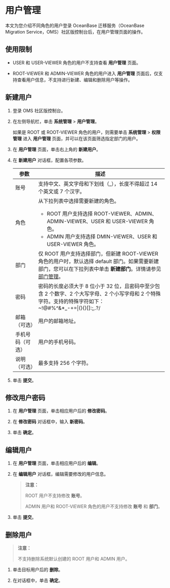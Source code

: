 # 用户管理

本文为您介绍不同角色的用户登录 OceanBase 迁移服务（OceanBase Migration Service，OMS）社区版控制台后，在用户管理页面的操作。

## 使用限制

* USER 和 USER-VIEWER 角色的用户不支持查看 **用户管理** 页面。

* ROOT-VIEWER 和 ADMIN-VIEWER 角色的用户进入 **用户管理** 页面后，仅支持查看用户信息，不支持进行新建、编辑和删除用户等操作。

## 新建用户

1. 登录 OMS 社区版控制台。

2. 在左侧导航栏，单击 **系统管理** \> **用户管理**。

   如果是 ROOT 或 ROOT-VIEWER 角色的用户，则需要单击 **系统管理** \> **权限管理** 进入 **用户管理** 页面，并可以在该页面筛选指定部门的用户。

3. 在 **用户管理** 页面，单击右上角的 **新建用户**。

4. 在 **新建用户** 对话框，配置各项参数。

   |  参数  |                                    描述                                    |
   |------|--------------------------------------------------------------------------|
   | 账号   | 支持中文、英文字母和下划线（_），长度不得超过 14 个英文或 7 个汉字。                                   |
   | 角色   | 从下拉列表中选择需要新建的角色。<ul><li>ROOT 用户支持选择 ROOT-VIEWER、ADMIN、ADMIN-VIEWER、USER 和 USER-VIEWER 角色。 <li>ADMIN 用户支持选择 DMIN-VIEWER、USER 和 USER-VIEWER 角色。</ul>                                        |
   | 部门  |  仅 ROOT 用户支持选择部门，但新建 ROOT-VIEWER 角色的用户时，默认选择 default 部门。如果需要新建部门，您可以在下拉列表中单击 **新建部门**。详情请参见 [部门管理](../1.permission-management/3.department-management.md)。 |
   | 密码   | 密码的长度必须大于 8 位小于 32 位，且密码中至少包含 2 个数字、2 个大写字母、2 个小写字母和 2 个特殊字符。支持的特殊字符如下：<br> ~!@#%^&*_-+=\|(){}[]:;,.?/|
   | 邮箱（可选）   | 用户的邮箱地址。                                       |
   | 手机号码（可选） | 用户的手机号码。                               |
   | 说明（可选）   | 最多支持 256 个字符。                    |

5. 单击 **提交**。

## 修改用户密码

1. 在 **用户管理** 页面，单击相应用户后的 **修改密码**。

2. 在 **修改密码** 对话框中，输入 **新密码**。

3. 单击 **确定**。

## 编辑用户

1. 在 **用户管理** 页面，单击相应用户后的 **编辑**。

2. 在 **编辑用户** 对话框，编辑需要修改的用户信息。

   >**注意：**
   >
   >ROOT 用户不支持修改 **账号**。
   >
   >ADMIN 用户和 ROOT-VIEWER 角色的用户不支持修改 **账号** 和 **部门**。

3. 单击 **提交**。

## 删除用户

>**注意：**
>
>不支持删除系统默认创建的 ROOT 用户和 ADMIN 用户。

1. 单击目标用户后的 **删除**。

2. 在对话框中，单击 **确定**。
